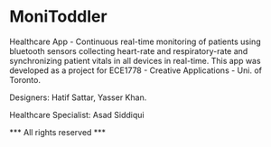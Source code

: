 # MoniToddler

Healthcare App - Continuous real-time monitoring of patients using bluetooth sensors collecting heart-rate and respiratory-rate and synchronizing patient vitals in all devices in real-time.
This app was developed as a project for ECE1778 - Creative Applications - Uni. of Toronto.

Designers: Hatif Sattar, Yasser Khan. 

Healthcare Specialist: Asad Siddiqui

*** All rights reserved ***
